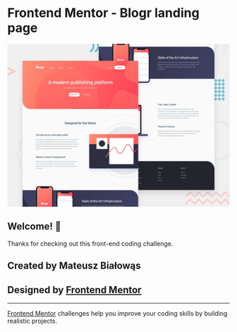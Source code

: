 # Frontend Mentor - Blogr landing page

![Design preview for the Blogr landing page coding challenge](./design/desktop-preview.jpg)

## Welcome! 👋

Thanks for checking out this front-end coding challenge.



## Created by Mateusz Białowąs
## Designed by [Frontend Mentor](https://www.frontendmentor.io)
---

[Frontend Mentor](https://www.frontendmentor.io) challenges help you improve your coding skills by building realistic projects.